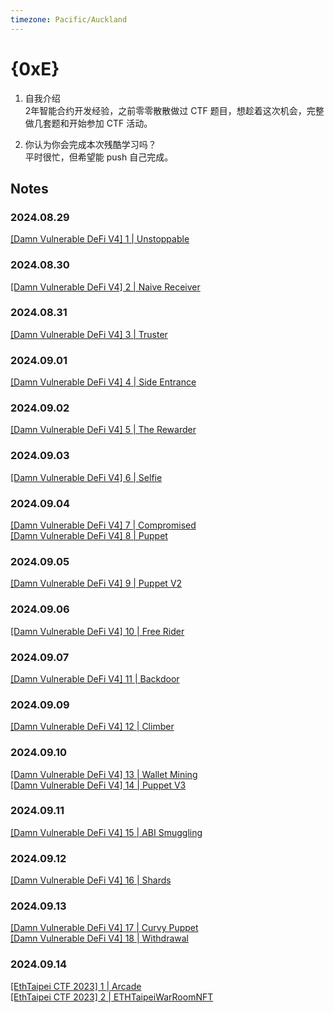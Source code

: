 ```yaml
---
timezone: Pacific/Auckland
---
```


# {0xE}

1. 自我介绍  
2年智能合约开发经验，之前零零散散做过 CTF 题目，想趁着这次机会，完整做几套题和开始参加 CTF 活动。  

2. 你认为你会完成本次残酷学习吗？  
平时很忙，但希望能 push 自己完成。  


## Notes

<!-- Content_START -->

### 2024.08.29
[[Damn Vulnerable DeFi V4] 1 | Unstoppable](./Writeup/0xE/DamnVulnerableDeFiV4/unstoppable.md)  

### 2024.08.30
[[Damn Vulnerable DeFi V4] 2 | Naive Receiver](./Writeup/0xE/DamnVulnerableDeFiV4/naive-receiver.md)  

### 2024.08.31
[[Damn Vulnerable DeFi V4] 3 | Truster](./Writeup/0xE/DamnVulnerableDeFiV4/truster.md)  

### 2024.09.01
[[Damn Vulnerable DeFi V4] 4 | Side Entrance](./Writeup/0xE/DamnVulnerableDeFiV4/side-entrance.md)  

### 2024.09.02
[[Damn Vulnerable DeFi V4] 5 | The Rewarder](./Writeup/0xE/DamnVulnerableDeFiV4/the-rewarder.md)

### 2024.09.03
[[Damn Vulnerable DeFi V4] 6 | Selfie](./Writeup/0xE/DamnVulnerableDeFiV4/selfie.md) 

### 2024.09.04
[[Damn Vulnerable DeFi V4] 7 | Compromised](./Writeup/0xE/DamnVulnerableDeFiV4/compromised.md)  
[[Damn Vulnerable DeFi V4] 8 | Puppet](./Writeup/0xE/DamnVulnerableDeFiV4/puppet.md)

### 2024.09.05
[[Damn Vulnerable DeFi V4] 9 | Puppet V2](./Writeup/0xE/DamnVulnerableDeFiV4/puppet-v2.md)

### 2024.09.06
[[Damn Vulnerable DeFi V4] 10 | Free Rider](./Writeup/0xE/DamnVulnerableDeFiV4/free-rider.md)

### 2024.09.07
[[Damn Vulnerable DeFi V4] 11 | Backdoor](./Writeup/0xE/DamnVulnerableDeFiV4/backdoor.md)

### 2024.09.09
[[Damn Vulnerable DeFi V4] 12 | Climber](./Writeup/0xE/DamnVulnerableDeFiV4/climber.md)

### 2024.09.10
[[Damn Vulnerable DeFi V4] 13 | Wallet Mining](./Writeup/0xE/DamnVulnerableDeFiV4/wallet-mining.md)  
[[Damn Vulnerable DeFi V4] 14 | Puppet V3](./Writeup/0xE/DamnVulnerableDeFiV4/puppet-v3.md)

### 2024.09.11
[[Damn Vulnerable DeFi V4] 15 | ABI Smuggling](./Writeup/0xE/DamnVulnerableDeFiV4/abi-smuggling.md)

### 2024.09.12
[[Damn Vulnerable DeFi V4] 16 | Shards](./Writeup/0xE/DamnVulnerableDeFiV4/shards.md)

### 2024.09.13
[[Damn Vulnerable DeFi V4] 17 | Curvy Puppet](./Writeup/0xE/DamnVulnerableDeFiV4/curvy-puppet.md)  
[[Damn Vulnerable DeFi V4] 18 | Withdrawal](./Writeup/0xE/DamnVulnerableDeFiV4/withdrawal.md)

### 2024.09.14
[[EthTaipei CTF 2023] 1 | Arcade](./Writeup/0xE/EthTaipeiCTF2023/arcade.md)  
[[EthTaipei CTF 2023] 2 | ETHTaipeiWarRoomNFT](./Writeup/0xE/EthTaipeiCTF2023/ethtaipeiwarroomnft.md)

<!-- Content_END -->
